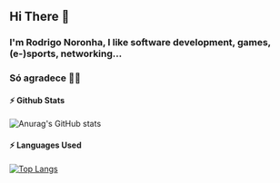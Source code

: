 ## Hi There 👋

### I'm Rodrigo Noronha, I like software development, games, (e-)sports, networking...
### Só agradece 🙏🏻

#### :zap: Github Stats

![Anurag's GitHub stats](https://github-readme-stats.vercel.app/api?username=rodrigodiasnoronha&show_icons=true&theme=codeSTACKr)


#### :zap: Languages Used

[![Top Langs](https://github-readme-stats.vercel.app/api/top-langs/?username=rodrigodiasnoronha&layout=compact&theme=codeSTACKr)](https://github.com/anuraghazra/github-readme-stats)
